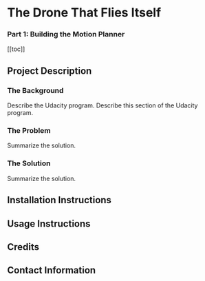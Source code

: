 # The Drone That Flies Itself
### Part 1: Building the Motion Planner

[[toc]]

## Project Description
### The Background
Describe the Udacity program. Describe this section of the Udacity program. 

### The Problem
Summarize the solution.

### The Solution
Summarize the solution. 

## Installation Instructions

## Usage Instructions

## Credits

## Contact Information